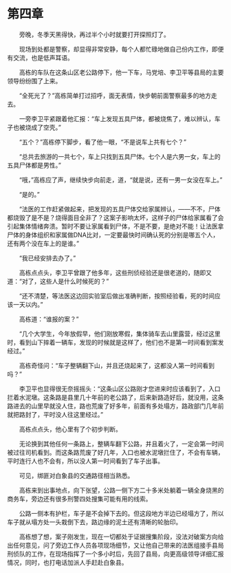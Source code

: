 #	第四章

　　旁晚，冬季天黑得快，再过半个小时就要打开探照灯了。

　　现场到处都是警察，却显得非常安静，每个人都忙碌地做自己份内工作，即便有交流，也是低声耳语。

　　高栋的车队在这条山区老公路停下，他一下车，马党培、李卫平等县局的主要领导纷纷围了上来。

　　“全死光了？”高栋简单打过招呼，面无表情，快步朝前面警察最多的地方走去。

　　一旁李卫平紧跟着他汇报：“车上发现五具尸体，都被烧焦了，难以辨认，车子也被烧成了空壳。”

　　“五个？”高栋停下脚步，看了他一眼，“不是说车上共有七个？”

　　“总共去旅游的一共七个，车上只找到五具尸体。七个人是六男一女，车上的五具尸体都是男性。”

　　“哦，”高栋应了声，继续快步向前走，道，“就是说，还有一男一女没在车上。”

　　“是的。”

　　“法医的工作赶紧做起来，把发现的五具尸体交给家属辨认，——不不，尸体都烧毁了是不是？烧得面目全非了？这案子影响太坏，这样子的尸体给家属看了会引起集体情绪奔溃。暂时不要让家属看到尸体，不是不要，是绝对不能！让法医拿尸体的身体组织和家属做DNA比对，一定要最快时间确认死的分别是哪五个人，还有两个没在车上的是谁。”

　　“我已经安排去办了。”

　　高栋点点头，李卫平曾跟了他多年，这些刑侦经验还是很老道的，随即又道：“对了，这些人是什么时候死的？”

　　“还不清楚，等法医这边回实验室后做出准确判断，按照经验看，死的时间应该一天以内。”

　　高栋道：“谁报的案？”

　　“几个大学生，今年放假早，他们刚放寒假，集体骑车去山里露营，经过这里时，看到山下摔着一辆车，发现的时候就是这样了，他们也不是第一时间看到案发经过。”

　　高栋奇怪问：“车子整辆翻下山，并且还烧起来了，这都没人第一时间看到吗？”

　　李卫平也显得很无奈摇摇头：“这条山区公路刚才您进来时应该看到了，入口拦着水泥墩。这条路是县里几十年前的老公路了，后来新路造好后，就没用，这条路进去的山里早就没人住，路也荒废了好多年，前面有多处塌方，路政部门几年前就把路封了，平时没人往这里经过。”

　　高栋点点头，他心里有了个初步判断。

　　无论换到其他任何一条路上，整辆车翻下公路，并且着火了，一定会第一时间被过往司机看到。而这条路荒废了好几年，入口也被水泥墩拦住了，不会有车辆，平时连行人也不会有，所以没人第一时间看到了车子出事。

　　可见，绑匪对白象县的交通路径相当熟悉。

　　高栋来到出事地点，向下张望，公路一侧下方二十多米处躺着一辆全身烧黑的商务车，旁边还有很多刑警四处搜集可能有用的线索。

　　公路一侧本有护栏，车子是不会掉下去的。但这段地方半边已经塌方了，所以车子就从塌方处一头栽倒下去，路边缘的泥土还有清晰的轮胎印。

　　高栋想了想，案子刚发生，现在一切都处于证据搜集阶段，没法对破案方向给出任何意见，问了旁边工作人员各项现场细节，又让他自己带来的法医组接手县局刑侦队的工作，在现场指挥了一个多小时后，先回了县局，向更高级领导详细汇报情况，同时，也打电话加派人手赶赴白象县。

